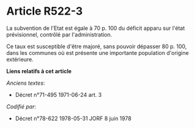 # Article R522-3

La subvention de l'Etat est égale à 70 p. 100 du déficit apparu sur l'état prévisionnel, contrôlé par l'administration.

Ce taux est susceptible d'être majoré, sans pouvoir dépasser 80 p. 100, dans les communes où est présente une importante
population d'origine extérieure.

**Liens relatifs à cet article**

_Anciens textes_:

  - Décret n°71-495 1971-06-24 art. 3

_Codifié par_:

  - Décret n°78-622 1978-05-31 JORF 8 juin 1978
